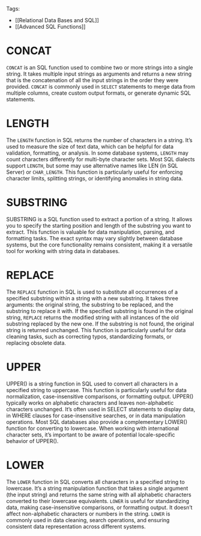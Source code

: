 Tags: 
- [[Relational Data Bases and SQL]]
- [[Advanced SQL Functions]]

# CONCAT

`CONCAT` is an SQL function used to combine two or more strings into a single string. It takes multiple input strings as arguments and returns a new string that is the concatenation of all the input strings in the order they were provided. `CONCAT` is commonly used in `SELECT` statements to merge data from multiple columns, create custom output formats, or generate dynamic SQL statements.

# LENGTH

The `LENGTH` function in SQL returns the number of characters in a string. It’s used to measure the size of text data, which can be helpful for data validation, formatting, or analysis. In some database systems, `LENGTH` may count characters differently for multi-byte character sets. Most SQL dialects support `LENGTH`, but some may use alternative names like LEN (in SQL Server) or `CHAR_LENGTH`. This function is particularly useful for enforcing character limits, splitting strings, or identifying anomalies in string data.

# SUBSTRING

SUBSTRING is a SQL function used to extract a portion of a string. It allows you to specify the starting position and length of the substring you want to extract. This function is valuable for data manipulation, parsing, and formatting tasks. The exact syntax may vary slightly between database systems, but the core functionality remains consistent, making it a versatile tool for working with string data in databases.

# REPLACE

The `REPLACE` function in SQL is used to substitute all occurrences of a specified substring within a string with a new substring. It takes three arguments: the original string, the substring to be replaced, and the substring to replace it with. If the specified substring is found in the original string, `REPLACE` returns the modified string with all instances of the old substring replaced by the new one. If the substring is not found, the original string is returned unchanged. This function is particularly useful for data cleaning tasks, such as correcting typos, standardizing formats, or replacing obsolete data.

# UPPER

UPPER() is a string function in SQL used to convert all characters in a specified string to uppercase. This function is particularly useful for data normalization, case-insensitive comparisons, or formatting output. UPPER() typically works on alphabetic characters and leaves non-alphabetic characters unchanged. It’s often used in SELECT statements to display data, in WHERE clauses for case-insensitive searches, or in data manipulation operations. Most SQL databases also provide a complementary LOWER() function for converting to lowercase. When working with international character sets, it’s important to be aware of potential locale-specific behavior of UPPER().

# LOWER

The `LOWER` function in SQL converts all characters in a specified string to lowercase. It’s a string manipulation function that takes a single argument (the input string) and returns the same string with all alphabetic characters converted to their lowercase equivalents. `LOWER` is useful for standardizing data, making case-insensitive comparisons, or formatting output. It doesn’t affect non-alphabetic characters or numbers in the string. `LOWER` is commonly used in data cleaning, search operations, and ensuring consistent data representation across different systems.

